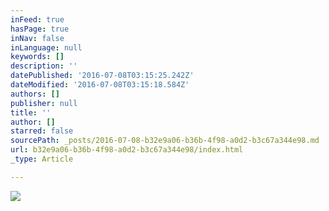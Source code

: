 ```yaml
---
inFeed: true
hasPage: true
inNav: false
inLanguage: null
keywords: []
description: ''
datePublished: '2016-07-08T03:15:25.242Z'
dateModified: '2016-07-08T03:15:18.584Z'
authors: []
publisher: null
title: ''
author: []
starred: false
sourcePath: _posts/2016-07-08-b32e9a06-b36b-4f98-a0d2-b3c67a344e98.md
url: b32e9a06-b36b-4f98-a0d2-b3c67a344e98/index.html
_type: Article

---
```

![](https://the-grid-user-content.s3-us-west-2.amazonaws.com/0686dc09-2fb9-45e8-948a-4fee969866d9.png)